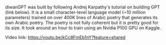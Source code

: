 diwanGPT was built by following Andrej Karpathy's tutorial on building GPT (link below).
It is a small character-level language model (~10 million parameters) trained on over 400K lines of Arabic poetry that generates its own Arabic poetry. The poetry is not fully coherent but it is pretty good for its size.
It took around an hour to train using an Nvidia P100 GPU on Kaggle.

Video link: https://youtu.be/kCc8FmEb1nY?feature=shared
